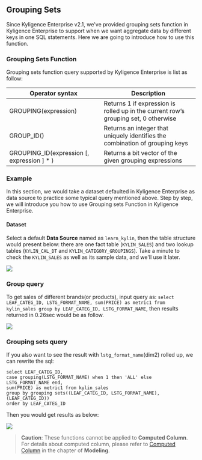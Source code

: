 ## Grouping Sets

Since Kyligence Enterprise v2.1, we've provided grouping sets function in Kyligence Enterprise to support when we want aggregate data by different keys in one SQL statements. Here we are going to introduce how to use this function. 

### Grouping Sets Function
Grouping sets function query supported by Kyligence Enterprise is list as follow:

| Operator syntax                          | Description                              |
| ---------------------------------------- | ---------------------------------------- |
| GROUPING(expression)                     | Returns 1 if expression is rolled up in the current row’s grouping set, 0 otherwise |
| GROUP_ID()                               | Returns an integer that uniquely identifies the combination of grouping keys |
| GROUPING_ID(expression [, expression ] * ) | Returns a bit vector of the given grouping expressions |

### Example
In this section, we would take a dataset defaulted in Kyligence Enterprise as data source to practice some typical query mentioned above. Step by step, we will introduce you how to use Grouping sets Function in Kyligence Enterprise.

#### Dataset
Select a default **Data Source** named as `learn_kylin`, then the table structure would present below: there are one fact table (`KYLIN_SALES`) and two lookup tables (`KYLIN_CAL_DT` and `KYLIN_CATEGORY_GROUPINGS`). Take a minute to check the `KYLIN_SALES` as well as its sample data, and we'll use it later.

![](images/wd_datasample.png)

### Group query

To get sales of different brands(or products), input query as: `select LEAF_CATEG_ID, LSTG_FORMAT_NAME, sum(PRICE) as metric1 from kylin_sales group by LEAF_CATEG_ID, LSTG_FORMAT_NAME`, then results returned in 0.26sec would be as follow.

![](images/grouping_sets.1.png)

### Grouping sets query
If you also want to see the result with `lstg_format_name`(dim2) rolled up, we can rewrite the sql:
```
select LEAF_CATEG_ID,
case grouping(LSTG_FORMAT_NAME) when 1 then 'ALL' else LSTG_FORMAT_NAME end,
sum(PRICE) as metric1 from kylin_sales
group by grouping sets((LEAF_CATEG_ID, LSTG_FORMAT_NAME), (LEAF_CATEG_ID))
order by LEAF_CATEG_ID
```
 Then you would get results as below:
 
![](images/grouping_sets.2.png)

> **Caution**: These functions cannot be applied to **Computed Column**. For details about computed column, please refer to [Computed Column](../../model/computed_column/README.en.md) in the chapter of **Modeling**.

